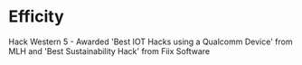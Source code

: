 # Efficity
Hack Western 5 - Awarded 'Best IOT Hacks using a Qualcomm Device' from MLH and 'Best Sustainability Hack' from Fiix Software

